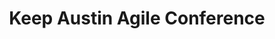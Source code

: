 ---
state: TX
region: Austin
title: Keep Austin Agile Conference
event_url: http://conference.agileaustin.org/
start_date: 2019-10-04
cost: TBD
topics: [ agile ]
---